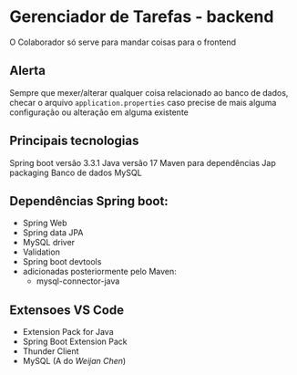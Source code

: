 # Gerenciador de Tarefas - backend

O Colaborador só serve para mandar coisas para o frontend

## Alerta
Sempre que mexer/alterar qualquer coisa relacionado ao banco de dados, checar o arquivo `application.properties` caso precise de mais alguma configuração ou alteração em alguma existente

## Principais tecnologias
Spring boot versão 3.3.1
Java versão 17
Maven para dependências
Jap packaging
Banco de dados MySQL

## Dependências Spring boot:
- Spring Web
- Spring data JPA
- MySQL driver
- Validation
- Spring boot devtools
- adicionadas posteriormente pelo Maven:
	- mysql-connector-java

## Extensoes VS Code
- Extension Pack for Java
- Spring Boot Extension Pack
- Thunder Client
- MySQL (A do _Weijan Chen_)